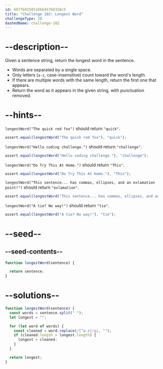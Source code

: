 ```yaml
---
id: 68ffb91507a5b645769328c5
title: "Challenge 102: Longest Word"
challengeType: 28
dashedName: challenge-102
---
```


# --description--

Given a sentence string, return the longest word in the sentence.

- Words are separated by a single space.
- Only letters (`a-z`, case-insensitive) count toward the word's length.
- If there are multiple words with the same length, return the first one that appears.
- Return the word as it appears in the given string, with punctuation removed.

# --hints--

`longestWord("The quick red fox")` should return `"quick"`.

```js
assert.equal(longestWord("The quick red fox"), "quick");
```

`longestWord("Hello coding challenge.")` should return `"challenge"`.

```js
assert.equal(longestWord("Hello coding challenge."), "challenge");
```

`longestWord("Do Try This At Home.")` should return `"This"`.

```js
assert.equal(longestWord("Do Try This At Home."), "This");
```

`longestWord("This sentence... has commas, ellipses, and an exlamation point!")` should return `"exlamation"`.

```js
assert.equal(longestWord("This sentence... has commas, ellipses, and an exlamation point!"), "exlamation");
```

`longestWord("A tie? No way!")` should return `"tie"`.

```js
assert.equal(longestWord("A tie? No way!"), "tie");
```

# --seed--

## --seed-contents--

```js
function longestWord(sentence) {

  return sentence;
}
```

# --solutions--

```js
function longestWord(sentence) {
  const words = sentence.split(" ");
  let longest = "";

  for (let word of words) {
    const cleaned = word.replace(/[^a-z]/gi, "");
    if (cleaned.length > longest.length) {
      longest = cleaned;
    }
  }

  return longest;
}
```
